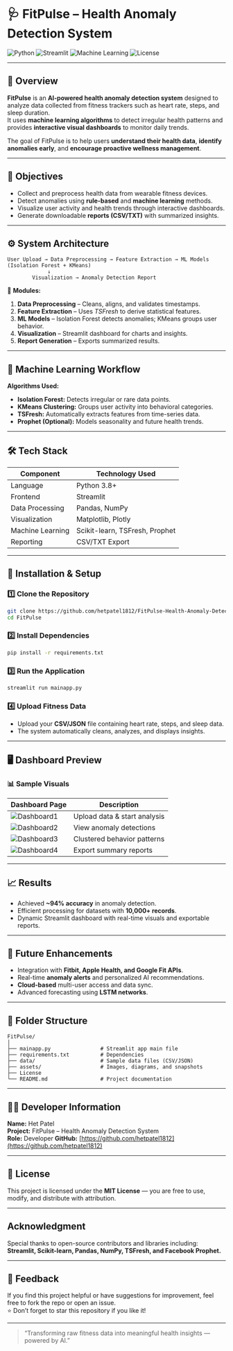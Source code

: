 # 🩺 FitPulse – Health Anomaly Detection System

![Python](https://img.shields.io/badge/Python-3.8%2B-blue)
![Streamlit](https://img.shields.io/badge/Framework-Streamlit-brightgreen)
![Machine Learning](https://img.shields.io/badge/AI-Anomaly%20Detection-orange)
![License](https://img.shields.io/badge/License-MIT-lightgrey)

---

## 📘 Overview

**FitPulse** is an **AI-powered health anomaly detection system** designed to analyze data collected from fitness trackers such as heart rate, steps, and sleep duration.  
It uses **machine learning algorithms** to detect irregular health patterns and provides **interactive visual dashboards** to monitor daily trends.

The goal of FitPulse is to help users **understand their health data**, **identify anomalies early**, and **encourage proactive wellness management**.

---

## 🎯 Objectives

- Collect and preprocess health data from wearable fitness devices.  
- Detect anomalies using **rule-based** and **machine learning** methods.  
- Visualize user activity and health trends through interactive dashboards.  
- Generate downloadable **reports (CSV/TXT)** with summarized insights.  

---

## ⚙️ System Architecture

```
User Upload → Data Preprocessing → Feature Extraction → ML Models (Isolation Forest + KMeans)
             ↓
        Visualization → Anomaly Detection Report
```

🧩 **Modules:**
1. **Data Preprocessing** – Cleans, aligns, and validates timestamps.  
2. **Feature Extraction** – Uses *TSFresh* to derive statistical features.  
3. **ML Models** – Isolation Forest detects anomalies; KMeans groups user behavior.  
4. **Visualization** – Streamlit dashboard for charts and insights.  
5. **Report Generation** – Exports summarized results.

---

## 🧠 Machine Learning Workflow

**Algorithms Used:**
- **Isolation Forest:** Detects irregular or rare data points.  
- **KMeans Clustering:** Groups user activity into behavioral categories.  
- **TSFresh:** Automatically extracts features from time-series data.  
- **Prophet (Optional):** Models seasonality and future health trends.

---

## 🛠️ Tech Stack

| Component | Technology Used |
|------------|----------------|
| Language | Python 3.8+ |
| Frontend | Streamlit |
| Data Processing | Pandas, NumPy |
| Visualization | Matplotlib, Plotly |
| Machine Learning | Scikit-learn, TSFresh, Prophet |
| Reporting | CSV/TXT Export |

---

## 🚀 Installation & Setup

### 1️⃣ Clone the Repository
```bash
git clone https://github.com/hetpatel1812/FitPulse-Health-Anomaly-Detection.git
cd FitPulse
```

### 2️⃣ Install Dependencies
```bash
pip install -r requirements.txt
```

### 3️⃣ Run the Application
```bash
streamlit run mainapp.py
```

### 4️⃣ Upload Fitness Data
- Upload your **CSV/JSON** file containing heart rate, steps, and sleep data.  
- The system automatically cleans, analyzes, and displays insights.

---

## 🖥️ Dashboard Preview

### 📊 Sample Visuals
| Dashboard Page | Description |
|----------------|-------------|
| ![Dashboard1](https://via.placeholder.com/300x180.png?text=Dashboard+Upload) | Upload data & start analysis |
| ![Dashboard2](https://via.placeholder.com/300x180.png?text=Anomaly+Detection) | View anomaly detections |
| ![Dashboard3](https://via.placeholder.com/300x180.png?text=Clusters+Visualization) | Clustered behavior patterns |
| ![Dashboard4](https://via.placeholder.com/300x180.png?text=Report+Summary) | Export summary reports |

---

## 📈 Results

- Achieved **~94% accuracy** in anomaly detection.  
- Efficient processing for datasets with **10,000+ records**.  
- Dynamic Streamlit dashboard with real-time visuals and exportable reports.

---

## 🔮 Future Enhancements

- Integration with **Fitbit, Apple Health, and Google Fit APIs**.  
- Real-time **anomaly alerts** and personalized AI recommendations.  
- **Cloud-based** multi-user access and data sync.  
- Advanced forecasting using **LSTM networks**.

---

## 🧩 Folder Structure

```
FitPulse/
│
├── mainapp.py                # Streamlit app main file
├── requirements.txt          # Dependencies
├── data/                     # Sample data files (CSV/JSON)
├── assets/                   # Images, diagrams, and snapshots
├── License
└── README.md                 # Project documentation
```

---

## 👨‍💻 Developer Information

**Name:** Het Patel  
**Project:** FitPulse – Health Anomaly Detection System  
**Role:** Developer 
**GitHub:** [https://github.com/hetpatel1812](https://github.com/hetpatel1812)  

---

## 📜 License

This project is licensed under the **MIT License** — you are free to use, modify, and distribute with attribution.

---

## Acknowledgment

Special thanks to open-source contributors and libraries including:  
**Streamlit, Scikit-learn, Pandas, NumPy, TSFresh, and Facebook Prophet.**

---

## 💬 Feedback

If you find this project helpful or have suggestions for improvement, feel free to fork the repo or open an issue.  
⭐ Don’t forget to star this repository if you like it!

---

> “Transforming raw fitness data into meaningful health insights — powered by AI.”
